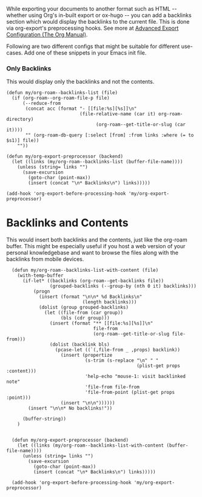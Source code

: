 While exporting your documents to another format such as HTML -- whether using Org's in-built export or ox-hugo -- you can add a backlinks section which would display the backlinks to the current file. This is done via org-export's preprocessing hooks. See more at [Advanced Export Configuration (The Org Manual)](https://orgmode.org/manual/Advanced-Export-Configuration.html#Advanced-Export-Configuration).

Following are two different configs that might be suitable for different use-cases. Add one of these snippets in your Emacs init file.


### Only Backlinks

This would display only the backlinks and not the contents.

```emacs-lisp
(defun my/org-roam--backlinks-list (file)
  (if (org-roam--org-roam-file-p file)
      (--reduce-from
       (concat acc (format "- [[file:%s][%s]]\n"
                           (file-relative-name (car it) org-roam-directory)
			                     (org-roam--get-title-or-slug (car it))))
       "" (org-roam-db-query [:select [from] :from links :where (= to $s1)] file))
    ""))

(defun my/org-export-preprocessor (backend)
  (let ((links (my/org-roam--backlinks-list (buffer-file-name))))
    (unless (string= links "")
      (save-excursion
      	(goto-char (point-max))
      	(insert (concat "\n* Backlinks\n") links)))))

(add-hook 'org-export-before-processing-hook 'my/org-export-preprocessor)
```


# Backlinks and Contents

This would insert both backlinks and the contents, just like the org-roam buffer. This might be especially useful if you host a web version of your personal knowledgebase and want to browse the files along with the backlinks from mobile devices.

```emacs-lisp
  (defun my/org-roam--backlinks-list-with-content (file)
    (with-temp-buffer
      (if-let* ((backlinks (org-roam--get-backlinks file))
                (grouped-backlinks (--group-by (nth 0 it) backlinks)))
          (progn
            (insert (format "\n\n* %d Backlinks\n"
                            (length backlinks)))
            (dolist (group grouped-backlinks)
              (let ((file-from (car group))
                    (bls (cdr group)))
                (insert (format "** [[file:%s][%s]]\n"
                                file-from
                                (org-roam--get-title-or-slug file-from)))
                (dolist (backlink bls)
                  (pcase-let ((`(,file-from _ ,props) backlink))
                    (insert (propertize
                             (s-trim (s-replace "\n" " "
                                                (plist-get props :content)))
                             'help-echo "mouse-1: visit backlinked note"
                             'file-from file-from
                             'file-from-point (plist-get props :point)))
                    (insert "\n\n"))))))
        (insert "\n\n* No backlinks!"))

      (buffer-string))
    )


  (defun my/org-export-preprocessor (backend)
    (let ((links (my/org-roam--backlinks-list-with-content (buffer-file-name))))
      (unless (string= links "")
        (save-excursion
          (goto-char (point-max))
          (insert (concat "\n* Backlinks\n") links)))))

  (add-hook 'org-export-before-processing-hook 'my/org-export-preprocessor)
```
